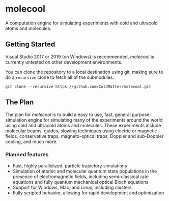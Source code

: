 # molecool
A computation engine for simulating experiments with cold and ultracold atoms and molecules.

## Getting Started
Visual Studio 2017 or 2019 (on Windows) is recommended, _molecool_ is currently untested on other development environments.  

You can clone the repository to a local destination using git, making sure to do a `recursive` clone to fetch all of the submodules:

`git clone --recursive https://github.com/ColdMatter/molecool.git`

## The Plan
The plan for _molecool_ is to build a easy to use, fast, general purpose simulation engine for simulating many of the experiments 
around the world using cold and ultracold atoms and molecules.  These experiments include molecular beams, guides, slowing techniques using electric or magnetic fields, conservative traps, magneto-optical traps, Doppler and sub-Doppler cooling, and
much more.     

### Planned features
- Fast, highly parallelized, particle trajectory simulations
- Simulation of atomic and molecular quantum state populations in the presence of electromagnetic fields, including semi-classical rate equations and fully quantum mechanical optical Bloch equations
- Support for Windows, Mac, and Linux, including clusters
- Fully scripted behavior, allowing for rapid development and optimization